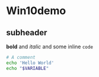 # Win10demo

## subheader

**bold** and *italic* and some inline `code`
```bash
# A comment
echo 'Hello World'
echo "$VARIABLE"
```

